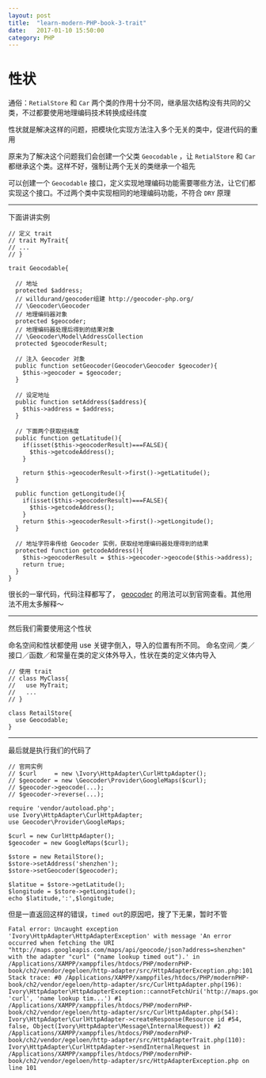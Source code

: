```yaml
---
layout: post
title:  "learn-modern-PHP-book-3-trait"
date:   2017-01-10 15:50:00
category: PHP
---
```


# 性状

通俗：`RetialStore` 和 `Car` 两个类的作用十分不同，继承层次结构没有共同的父类，不过都要使用地理编码技术转换成经纬度

性状就是解决这样的问题，把模块化实现方法注入多个无关的类中，促进代码的重用

原来为了解决这个问题我们会创建一个父类 `Geocodable` ，让 `RetialStore` 和 `Car` 都继承这个类。这样不好，强制让两个无关的类继承一个祖先

可以创建一个 `Geocodable` 接口，定义实现地理编码功能需要哪些方法，让它们都实现这个接口。不过两个类中实现相同的地理编码功能，不符合 `DRY` 原理

---

下面讲讲实例

    // 定义 trait
    // trait MyTrait{
    // ...
    // }

    trait Geocodable{
      
      // 地址
      protected $address;
      // willdurand/geocoder组建 http://geocoder-php.org/
      // \Geocoder\Geocoder
      // 地理编码器对象
      protected $geocoder;
      // 地理编码器处理后得到的结果对象
      // \Geocoder\Model\AddressCollection
      protected $geocoderResult;

      // 注入 Geocoder 对象
      public function setGeocoder(Geocoder\Geocoder $geocoder){
        $this->geocoder = $geocoder;
      }

      // 设定地址
      public function setAddress($address){
        $this->address = $address;
      }

      // 下面两个获取经纬度
      public function getLatitude(){
        if(isset($this->geocoderResult)===FALSE){
          $this->getcodeAddress();
        }

        return $this->geocoderResult->first()->getLatitude();
      }

      public function getLongitude(){
        if(isset($this->geocoderResult)===FALSE){
          $this->getcodeAddress();
        }
        return $this->geocoderResult->first()->getLongitude();
      }

      // 地址字符串传给 Geocoder 实例，获取经地理编码器处理得到的结果
      protected function getcodeAddress(){
        $this->geocoderResult = $this->geocoder->geocode($this->address);
        return true;
      }
    }

很长的一窜代码，代码注释都写了， [geocoder](http://geocoder-php.org/) 的用法可以到官网查看。其他用法不用太多解释～

---

然后我们需要使用这个性状

命名空间和性状都使用 use 关键字倒入，导入的位置有所不同。
命名空间／类／接口／函数／和常量在类的定义体外导入，性状在类的定义体内导入

    // 使用 trait
    // class MyClass{
    //   use MyTrait;
    //   ...
    // }

    class RetailStore{
      use Geocodable;
    }

---

最后就是执行我们的代码了

    // 官网实例
    // $curl     = new \Ivory\HttpAdapter\CurlHttpAdapter();
    // $geocoder = new \Geocoder\Provider\GoogleMaps($curl);
    // $geocoder->geocode(...);
    // $geocoder->reverse(...);

    require 'vendor/autoload.php';
    use Ivory\HttpAdapter\CurlHttpAdapter;
    use Geocoder\Provider\GoogleMaps;

    $curl = new CurlHttpAdapter();
    $geocoder = new GoogleMaps($curl);

    $store = new RetailStore();
    $store->setAddress('shenzhen');
    $store->setGeocoder($geocoder);

    $latitue = $store->getLatitude();
    $longitude = $store->getLongitude();
    echo $latitude,':',$longitude;

但是一直返回这样的错误，`timed out`的原因吧，搜了下无果，暂时不管

    Fatal error: Uncaught exception 'Ivory\HttpAdapter\HttpAdapterException' with message 'An error occurred when fetching the URI "http://maps.googleapis.com/maps/api/geocode/json?address=shenzhen" with the adapter "curl" ("name lookup timed out").' in /Applications/XAMPP/xamppfiles/htdocs/PHP/modernPHP-book/ch2/vendor/egeloen/http-adapter/src/HttpAdapterException.php:101 Stack trace: #0 /Applications/XAMPP/xamppfiles/htdocs/PHP/modernPHP-book/ch2/vendor/egeloen/http-adapter/src/CurlHttpAdapter.php(196): Ivory\HttpAdapter\HttpAdapterException::cannotFetchUri('http://maps.goo...', 'curl', 'name lookup tim...') #1 /Applications/XAMPP/xamppfiles/htdocs/PHP/modernPHP-book/ch2/vendor/egeloen/http-adapter/src/CurlHttpAdapter.php(54): Ivory\HttpAdapter\CurlHttpAdapter->createResponse(Resource id #54, false, Object(Ivory\HttpAdapter\Message\InternalRequest)) #2 /Applications/XAMPP/xamppfiles/htdocs/PHP/modernPHP-book/ch2/vendor/egeloen/http-adapter/src/HttpAdapterTrait.php(110): Ivory\HttpAdapter\CurlHttpAdapter->sendInternalRequest in /Applications/XAMPP/xamppfiles/htdocs/PHP/modernPHP-book/ch2/vendor/egeloen/http-adapter/src/HttpAdapterException.php on line 101
